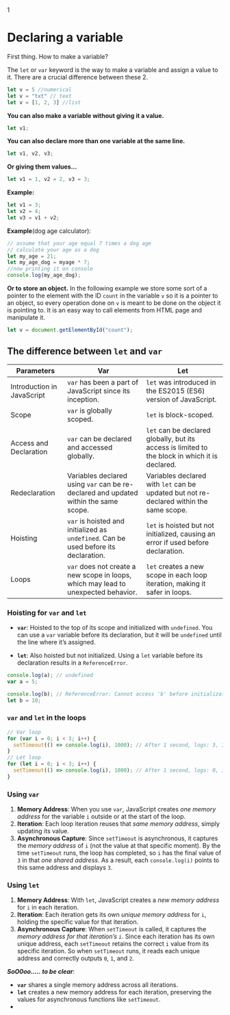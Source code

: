 1
# Declaring a variable

First thing. How to make a variable?

The `let` or `var` keyword is the way to make a variable and assign a value to it.
There are a crucial difference between these 2.

```js
let v = 5 //numerical
let v = "txt" // text
let v = [1, 2, 3] //list
```

**You can also make a variable without giving it a value.**

```js
let v1;
```

**You can also declare more than one variable at the same line.**

```js
let v1, v2, v3;
```

**Or giving them values...**

```js
let v1 = 1, v2 = 2, v3 = 3;
```

**Example:**
```js
let v1 = 3;
let v2 = 4;
let v3 = v1 + v2;
```

**Example**(dog age calculator):
```js
// assume that your age equal 7 times a dog age
// calculate your age as a dog
let my_age = 21;
let my_age_dog = myage * 7;
//now printing it on console
console.log(my_age_dog);
```

**Or to store an object.**
In the following example we store some sort of a pointer to the element with the ID `count` in the variable `v` so it is a pointer to an object, so every operation done on `v` is meant to be done on the object it is pointing to. It is an easy way to call elements from HTML page and manipulate it.  
```js
let v = document.getElementById("count");
```

## The difference between `let` and `var`

| Parameters                 | Var                                                                                  | Let                                                                                             |
| -------------------------- | ------------------------------------------------------------------------------------ | ----------------------------------------------------------------------------------------------- |
| Introduction in JavaScript | `var` has been a part of JavaScript since its inception.                             | `let` was introduced in the ES2015 (ES6) version of JavaScript.                                 |
| Scope                      | `var` is globally scoped.                                                            | `let` is block-scoped.                                                                          |
| Access and Declaration     | `var` can be declared and accessed globally.                                         | `let` can be declared globally, but its access is limited to the block in which it is declared. |
| Redeclaration              | Variables declared using `var` can be re-declared and updated within the same scope. | Variables declared with `let` can be updated but not re-declared within the same scope.         |
| Hoisting                   | `var` is hoisted and initialized as `undefined`. Can be used before its declaration. | `let` is hoisted but not initialized, causing an error if used before declaration.              |
| Loops                      | `var` does not create a new scope in loops, which may lead to unexpected behavior.   | `let` creates a new scope in each loop iteration, making it safer in loops.                     |

### Hoisting for `var` and `let`

- **`var`**: Hoisted to the top of its scope and initialized with `undefined`. You can use a `var` variable before its declaration, but it will be `undefined` until the line where it’s assigned.

- **`let`**: Also hoisted but not initialized. Using a `let` variable before its declaration results in a `ReferenceError`.

```js
console.log(a); // undefined
var a = 5;

console.log(b); // ReferenceError: Cannot access 'b' before initialization
let b = 10;
```

### `var` and `let` in the loops

```js
// Var loop
for (var i = 0; i < 3; i++) {
  setTimeout(() => console.log(i), 1000); // After 1 second, logs: 3, 3, 3
}
// Let loop
for (let i = 0; i < 3; i++) {
  setTimeout(() => console.log(i), 1000); // After 1 second, logs: 0, 1, 2
}
```
### Using `var`

1. **Memory Address**: When you use `var`, JavaScript creates _one memory address_ for the variable `i` outside or at the start of the loop.
2. **Iteration**: Each loop iteration reuses that _same memory address_, simply updating its value.
3. **Asynchronous Capture**: Since `setTimeout` is asynchronous, it captures the _memory address_ of `i` (not the value at that specific moment). By the time `setTimeout` runs, the loop has completed, so `i` has the final value of `3` in that _one shared address_. As a result, each `console.log(i)` points to this same address and displays `3`.

### Using `let`

1. **Memory Address**: With `let`, JavaScript creates a _new memory address_ for `i` in each iteration.
2. **Iteration**: Each iteration gets its own _unique memory address_ for `i`, holding the specific value for that iteration.
3. **Asynchronous Capture**: When `setTimeout` is called, it captures the _memory address for that iteration’s `i`_. Since each iteration has its own unique address, each `setTimeout` retains the correct `i` value from its specific iteration. So when `setTimeout` runs, it reads each unique address and correctly outputs `0`, `1`, and `2`.

***SoO0oo..... to be clear***:
- **`var`** shares a single memory address across all iterations.
- **`let`** creates a new memory address for each iteration, preserving the values for asynchronous functions like `setTimeout`.
- 